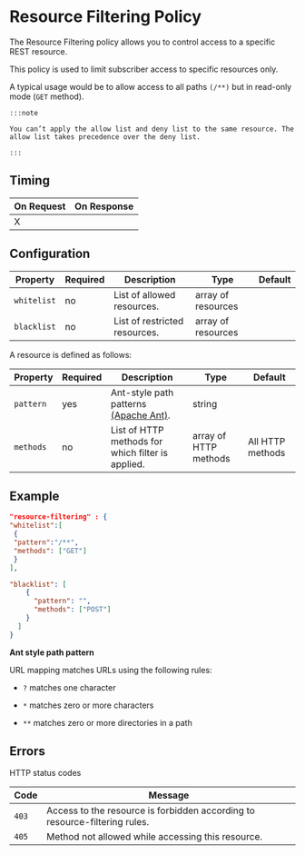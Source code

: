# Resource Filtering Policy

<head>
  <meta name="guidename" content="API Management"/>
  <meta name="context" content="GUID-6a9175c1-5503-4556-a410-e88aa6c0b0b7"/>
</head>

The Resource Filtering policy allows you to control access to a specific REST resource.

This policy is used to limit subscriber access to specific resources only.

A typical usage would be to allow access to all paths `(/**)` but in read-only mode (`GET` method).


    :::note

    You can’t apply the allow list and deny list to the same resource. The allow list takes precedence over the deny list.

    :::


## Timing

| On Request | On Response| 
|---|---|
|X||

## Configuration

| Property  |Required   |Description   | Type  | Default |
|---|---|---|---|---|
|`whitelist`|no|List of allowed resources.|array of resources||
|`blacklist`|no|List of restricted resources.|array of resources||

A resource is defined as follows:

| Property  |Required   |Description   | Type  | Default |
|---|---|---|---|---|
|`pattern`|yes|Ant-style path patterns [(Apache Ant)](https://ant.apache.org/).|string||
|`methods`|no|List of HTTP methods for which filter is applied.|array of HTTP methods|All HTTP methods|

## Example


``` json
"resource-filtering" : {
"whitelist":[
 {
 "pattern":"/**",
 "methods": ["GET"]
 }
], 

"blacklist": [
    {
      "pattern": "",
      "methods": ["POST"]
    }
  ]
}
```


**Ant style path pattern**

URL mapping matches URLs using the following rules:

- `?` matches one character

- `*` matches zero or more characters

- `**` matches zero or more directories in a path


## Errors

HTTP status codes

|Code|Message|
|---|---|
|`403`| Access to the resource is forbidden according to resource-filtering rules.|
|`405`| Method not allowed while accessing this resource.|
